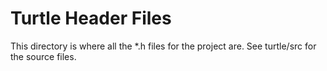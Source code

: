 # Turtle Header Files

This directory is where all the \*.h files for the project are. See turtle/src for the source files.
